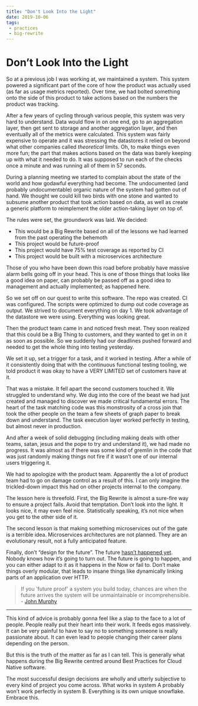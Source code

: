 ```yaml
---
title: "Don't Look Into the Light"
date: 2019-10-06
tags:
 - practices
 - big-rewrite
---
```


# Don’t Look Into the Light

So at a previous job I was working at, we maintained a system. This system
powered a significant part of the core of how the product was actually used (as
far as usage metrics reported). Over time, we had bolted something onto the side
of this product to take actions based on the numbers the product was tracking.

After a few years of cycling through various people, this system was very hard
to understand. Data would flow in on one end, go to an aggregation layer, then
get sent to storage and another aggregation layer, and then eventually all of
the metrics were calculated. This system was fairly expensive to operate and it
was stressing the datastores it relied on beyond what other companies called
_theoretical_ limits. Oh, to make things even more fun; the part that makes
actions based on the data was barely keeping up with what it needed to do. It
was supposed to run each of the checks once a minute and was running all of them
in 57 seconds.

During a planning meeting we started to complain about the state of the world
and how godawful everything had become. The undocumented (and probably
undocumentable) organic nature of the system had gotten out of hand. We thought
we could kill two birds with one stone and wanted to subsume another product
that took action based on data, as well as create a generic platform to
reimplement the older action-taking layer on top of.

The rules were set, the groundwork was laid. We decided:

* This would be a Big Rewrite based on all of the lessons we had learned from
  the past operating the behemoth
* This project would be future-proof
* This project would have 75% test coverage as reported by CI
* This project would be built with a microservices architecture

Those of you who have been down this road before probably have massive alarm
bells going off in your head. This is one of those things that looks like a good
idea on paper, can probably be passed off as a good idea to management and
actually implemented; as happened here.

So we set off on our quest to write this software. The repo was created. CI was
configured. The scripts were optimized to dump out code coverage as output. We
strived to document everything on day 1. We took advantage of the datastore we
were using. Everything was looking great.

Then the product team came in and noticed fresh meat. They soon realized that
this could be a Big Thing to customers, and they wanted to get in on it as soon
as possible. So we suddenly had our deadlines pushed forward and needed to get
the whole thing into testing yesterday.

We set it up, set a trigger for a task, and it worked in testing. After a while
of it consistently doing that with the continuous functional testing tooling, we
told product it was okay to have a VERY LIMITED set of customers have at it.

That was a mistake. It fell apart the second customers touched it. We struggled
to understand why. We dug into the core of the beast we had just created and
managed to discover we made critical fundamental errors. The heart of the task
matching code was this monstrosity of a cross join that took the other people on
the team a few sheets of graph paper to break down and understand. The task
execution layer worked perfectly in testing, but almost never in production.

And after a week of solid debugging (including making deals with other teams,
satan, jesus and the pope to try and understand it), we had made no progress. It
was almost as if there was some kind of gremlin in the code that was just
randomly making things not fire if it wasn’t one of our internal users
triggering it.

We had to apologize with the product team. Apparently the a lot of product team
had to go on damage control as a result of this. I can only imagine the
trickled-down impact this had on other projects internal to the company.

The lesson here is threefold. First, the Big Rewrite is almost a sure-fire way
to ensure a project fails. Avoid that temptation. Don’t look into the light. It
looks nice, it may even feel nice. Statistically speaking, it’s not nice when
you get to the other side of it.

The second lesson is that making something microservices out of the gate is a
terrible idea. Microservices architectures are not planned. They are an
evolutionary result, not a fully anticipated feature.

Finally, don’t “design for the future”. The future [hasn’t happened
yet](https://christine.website/blog/all-there-is-is-now-2019-05-25). Nobody
knows how it’s going to turn out. The future is going to happen, and you can
either adapt to it as it happens in the Now or fail to. Don’t make things overly
modular, that leads to insane things like dynamically linking parts of an
application over HTTP.

> If you 'future proof' a system you build today, chances are when the future
> arrives the system will be unmaintainable or incomprehensible.  
\- [John Murphy](https://twitter.com/murphybytes/status/1180131195537039360)

---

This kind of advice is probably gonna feel like a slap to the face to a lot of
people. People really put their heart into their work. It feeds egos massively.
It can be very painful to have to say no to something someone is really
passionate about. It can even lead to people changing their career plans
depending on the person.

But this is the truth of the matter as far as I can tell. This is generally what
happens during the Big Rewrite centred around Best Practices for Cloud Native
software.

The most successful design decisions are wholly and utterly subjective to every
kind of project you come across. What works in system A probably won’t work
perfectly in system B. Everything is its own unique snowflake. Embrace this.
